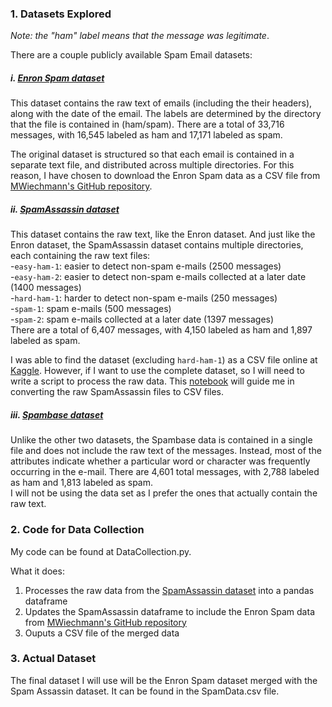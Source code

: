 ### 1. Datasets Explored

*Note: the "ham" label means that the message was legitimate*.  

There are a couple publicly available Spam Email datasets:

##### i. [Enron Spam dataset](https://www2.aueb.gr/users/ion/data/enron-spam/)
This dataset contains the raw text of emails (including the their headers), along with the date of the email. The labels are determined by the directory that the file is contained in (ham/spam). There are a total of 33,716 messages, with 16,545 labeled as ham and 17,171 labeled as spam. 

The original dataset is structured so that each email is contained in a separate text file, and distributed across multiple directories. For this reason, I have chosen to download the Enron Spam data as a CSV file from [MWiechmann's GitHub repository](https://github.com/MWiechmann/enron_spam_data).

##### ii. [SpamAssassin dataset](https://spamassassin.apache.org/old/publiccorpus/)
This dataset contains the raw text, like the Enron dataset. And just like the Enron dataset, the SpamAssassin dataset contains multiple directories, each containing the raw text files:  
-`easy-ham-1`: easier to detect non-spam e-mails (2500 messages)   
-`easy-ham-2`: easier to detect non-spam e-mails collected at a later date (1400 messages)  
-`hard-ham-1`: harder to detect non-spam e-mails (250 messages)   
-`spam-1`: spam e-mails (500 messages)    
-`spam-2`: spam e-mails collected at a later date (1397 messages)  
There are a total of 6,407 messages, with 4,150 labeled as ham and 1,897 labeled as spam. 

I was able to find the dataset (excluding `hard-ham-1`) as a CSV file online at [Kaggle](https://www.kaggle.com/datasets/ganiyuolalekan/spam-assassin-email-classification-dataset). However, if I want to use the complete dataset, so I will need to write a script to process the raw data. This [notebook](https://www.kaggle.com/code/cesaber/getting-started-in-spam-classification?scriptVersionId=122108078) will guide me in converting the raw SpamAssassin files to CSV files.

##### iii. [Spambase dataset](https://archive.ics.uci.edu/ml/datasets/spambase)
Unlike the other two datasets, the Spambase data is contained in a single file and does not include the raw text of the messages. Instead, most of the attributes indicate whether a particular word or character was frequently occurring in the e-mail. There are 4,601 total messages, with 2,788 labeled as ham and 1,813 labeled as spam.  
I will not be using the data set as I prefer the ones that actually contain the raw text. 


### 2. Code for Data Collection

My code can be found at DataCollection.py.  

What it does: 
1. Processes the raw data from the [SpamAssassin dataset](https://spamassassin.apache.org/old/publiccorpus/) into a pandas dataframe
2. Updates the SpamAssassin dataframe to include the Enron Spam data from [MWiechmann's GitHub repository](https://github.com/MWiechmann/enron_spam_data)
3. Ouputs a CSV file of the merged data

### 3. Actual Dataset

The final dataset I will use will be the Enron Spam dataset merged with the Spam Assassin dataset. It can be found in the SpamData.csv file.
